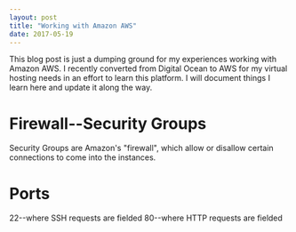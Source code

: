 ```yaml
---
layout: post
title: "Working with Amazon AWS"
date: 2017-05-19
---
```


This blog post is just a dumping ground for my experiences working with Amazon AWS. I recently converted from Digital Ocean to AWS for my virtual hosting needs in an effort to learn this platform. I will document things I learn here and update it along the way.

# Firewall--Security Groups

Security Groups are Amazon's "firewall", which allow or disallow certain connections to come into the instances. 

# Ports
22--where SSH requests are fielded
80--where HTTP requests are fielded